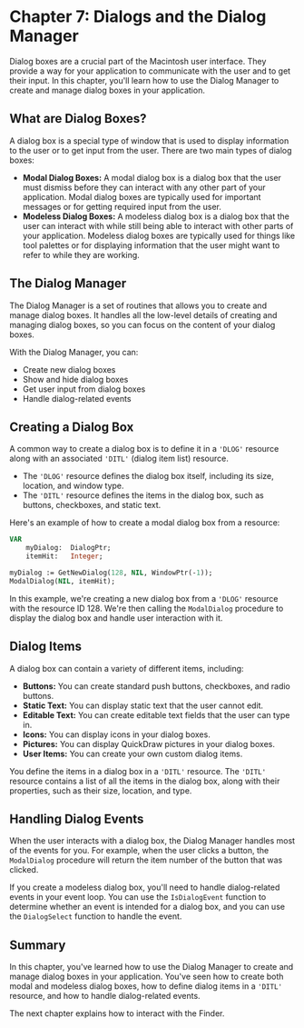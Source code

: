 # Chapter 7: Dialogs and the Dialog Manager

Dialog boxes are a crucial part of the Macintosh user interface. They provide a way for your application to communicate with the user and to get their input. In this chapter, you'll learn how to use the Dialog Manager to create and manage dialog boxes in your application.

## What are Dialog Boxes?

A dialog box is a special type of window that is used to display information to the user or to get input from the user. There are two main types of dialog boxes:

*   **Modal Dialog Boxes:** A modal dialog box is a dialog box that the user must dismiss before they can interact with any other part of your application. Modal dialog boxes are typically used for important messages or for getting required input from the user.
*   **Modeless Dialog Boxes:** A modeless dialog box is a dialog box that the user can interact with while still being able to interact with other parts of your application. Modeless dialog boxes are typically used for things like tool palettes or for displaying information that the user might want to refer to while they are working.

## The Dialog Manager

The Dialog Manager is a set of routines that allows you to create and manage dialog boxes. It handles all the low-level details of creating and managing dialog boxes, so you can focus on the content of your dialog boxes.

With the Dialog Manager, you can:

*   Create new dialog boxes
*   Show and hide dialog boxes
*   Get user input from dialog boxes
*   Handle dialog-related events

## Creating a Dialog Box

A common way to create a dialog box is to define it in a `'DLOG'` resource along with an associated `'DITL'` (dialog item list) resource.

*   The `'DLOG'` resource defines the dialog box itself, including its size, location, and window type.
*   The `'DITL'` resource defines the items in the dialog box, such as buttons, checkboxes, and static text.

Here's an example of how to create a modal dialog box from a resource:

```pascal
VAR
    myDialog:  DialogPtr;
    itemHit:   Integer;

myDialog := GetNewDialog(128, NIL, WindowPtr(-1));
ModalDialog(NIL, itemHit);
```

In this example, we're creating a new dialog box from a `'DLOG'` resource with the resource ID 128. We're then calling the `ModalDialog` procedure to display the dialog box and handle user interaction with it.

## Dialog Items

A dialog box can contain a variety of different items, including:

*   **Buttons:** You can create standard push buttons, checkboxes, and radio buttons.
*   **Static Text:** You can display static text that the user cannot edit.
*   **Editable Text:** You can create editable text fields that the user can type in.
*   **Icons:** You can display icons in your dialog boxes.
*   **Pictures:** You can display QuickDraw pictures in your dialog boxes.
*   **User Items:** You can create your own custom dialog items.

You define the items in a dialog box in a `'DITL'` resource. The `'DITL'` resource contains a list of all the items in the dialog box, along with their properties, such as their size, location, and type.

## Handling Dialog Events

When the user interacts with a dialog box, the Dialog Manager handles most of the events for you. For example, when the user clicks a button, the `ModalDialog` procedure will return the item number of the button that was clicked.

If you create a modeless dialog box, you'll need to handle dialog-related events in your event loop. You can use the `IsDialogEvent` function to determine whether an event is intended for a dialog box, and you can use the `DialogSelect` function to handle the event.

## Summary

In this chapter, you've learned how to use the Dialog Manager to create and manage dialog boxes in your application. You've seen how to create both modal and modeless dialog boxes, how to define dialog items in a `'DITL'` resource, and how to handle dialog-related events.

The next chapter explains how to interact with the Finder.
